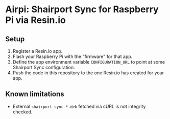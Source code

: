 # Airpi: Shairport Sync for Raspberry Pi via Resin.io

## Setup

1. Register a Resin.io app.
2. Flash your Raspberry Pi with the "firmware" for that app.
3. Define the app environment variable `CONFIGURATION_URL` to point at some Shairport Sync configuration.
4. Push the code in this repository to the one Resin.io has created for your app.

## Known limitations

* External `shairport-sync-*.deb` fetched via cURL is not integrity checked.
